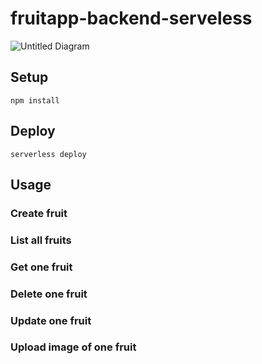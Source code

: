 # fruitapp-backend-serveless
![Untitled Diagram](https://user-images.githubusercontent.com/6520725/61395002-67b33480-a892-11e9-94cc-a89549cc202f.png)

## Setup

```
npm install
```

## Deploy

```
serverless deploy
```

## Usage

### Create fruit

### List all fruits

### Get one fruit

### Delete one fruit

### Update one fruit

### Upload image of one fruit
